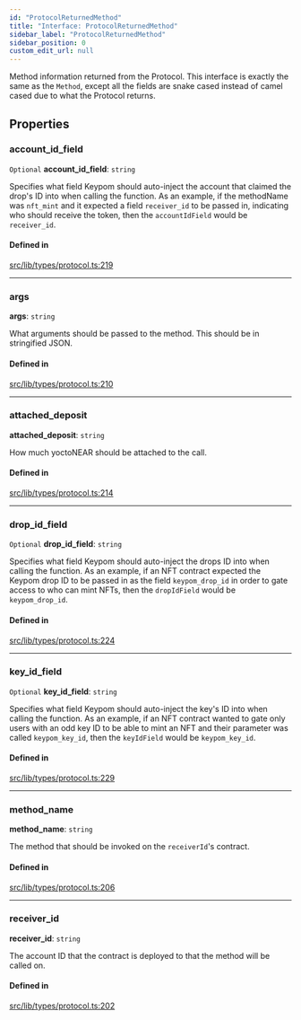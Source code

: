 ```yaml
---
id: "ProtocolReturnedMethod"
title: "Interface: ProtocolReturnedMethod"
sidebar_label: "ProtocolReturnedMethod"
sidebar_position: 0
custom_edit_url: null
---
```


Method information returned from the Protocol. This interface is exactly the same as the `Method`, except all the fields are
snake cased instead of camel cased due to what the Protocol returns.

## Properties

### account\_id\_field

 `Optional` **account\_id\_field**: `string`

Specifies what field Keypom should auto-inject the account that claimed the drop's ID into when calling the function.
As an example, if the methodName was `nft_mint` and it expected a field `receiver_id` to be passed in, indicating who should receive the token, then the `accountIdField` would be `receiver_id`.

#### Defined in

[src/lib/types/protocol.ts:219](https://github.com/keypom/keypom-js/blob/6117f24/src/lib/types/protocol.ts#L219)

___

### args

 **args**: `string`

What arguments should be passed to the method. This should be in stringified JSON.

#### Defined in

[src/lib/types/protocol.ts:210](https://github.com/keypom/keypom-js/blob/6117f24/src/lib/types/protocol.ts#L210)

___

### attached\_deposit

 **attached\_deposit**: `string`

How much yoctoNEAR should be attached to the call.

#### Defined in

[src/lib/types/protocol.ts:214](https://github.com/keypom/keypom-js/blob/6117f24/src/lib/types/protocol.ts#L214)

___

### drop\_id\_field

 `Optional` **drop\_id\_field**: `string`

Specifies what field Keypom should auto-inject the drops ID into when calling the function.
As an example, if an NFT contract expected the Keypom drop ID to be passed in as the field `keypom_drop_id` in order to gate access to who can mint NFTs, then the `dropIdField` would be `keypom_drop_id`.

#### Defined in

[src/lib/types/protocol.ts:224](https://github.com/keypom/keypom-js/blob/6117f24/src/lib/types/protocol.ts#L224)

___

### key\_id\_field

 `Optional` **key\_id\_field**: `string`

Specifies what field Keypom should auto-inject the key's ID into when calling the function.
As an example, if an NFT contract wanted to gate only users with an odd key ID to be able to mint an NFT and their parameter was called `keypom_key_id`, then the `keyIdField` would be `keypom_key_id`.

#### Defined in

[src/lib/types/protocol.ts:229](https://github.com/keypom/keypom-js/blob/6117f24/src/lib/types/protocol.ts#L229)

___

### method\_name

 **method\_name**: `string`

The method that should be invoked on the `receiverId`'s contract.

#### Defined in

[src/lib/types/protocol.ts:206](https://github.com/keypom/keypom-js/blob/6117f24/src/lib/types/protocol.ts#L206)

___

### receiver\_id

 **receiver\_id**: `string`

The account ID that the contract is deployed to that the method will be called on.

#### Defined in

[src/lib/types/protocol.ts:202](https://github.com/keypom/keypom-js/blob/6117f24/src/lib/types/protocol.ts#L202)
